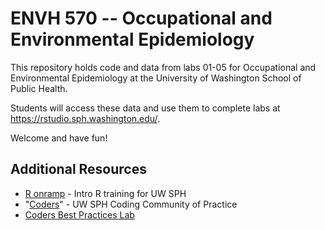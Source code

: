 # ENVH 570 -- Occupational and Environmental Epidemiology

This repository holds code and data from labs 01-05 for Occupational and Environmental Epidemiology at the University of Washington School of Public Health.

Students will access these data and use them to complete labs at https://rstudio.sph.washington.edu/.

Welcome and have fun!

## Additional Resources

- [R onramp](https://github.com/deohs/r_onramp/blob/main/README.md) - Intro R training for UW SPH
- "[Coders](https://github.com/deohs/coders)" - UW SPH Coding Community of Practice
- [Coders Best Practices Lab](https://github.com/deohs/coders/tree/main/demos/best_practice) 
